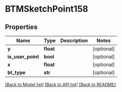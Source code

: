 # BTMSketchPoint158

## Properties
Name | Type | Description | Notes
------------ | ------------- | ------------- | -------------
**y** | **float** |  | [optional] 
**is_user_point** | **bool** |  | [optional] 
**x** | **float** |  | [optional] 
**bt_type** | **str** |  | [optional] 

[[Back to Model list]](../README.md#documentation-for-models) [[Back to API list]](../README.md#documentation-for-api-endpoints) [[Back to README]](../README.md)



